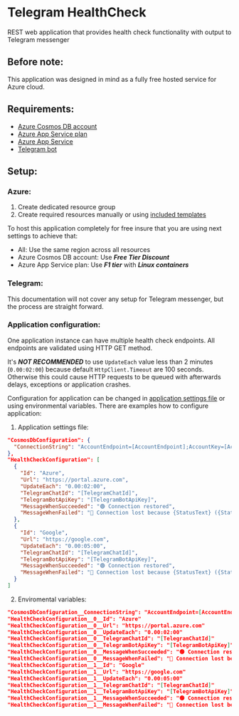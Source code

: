 # Telegram HealthCheck
REST web application that provides health check functionality with output to Telegram messenger

## Before note:
This application was designed in mind as a fully free hosted service for Azure cloud.

## Requirements:
- [Azure Cosmos DB account](https://azure.microsoft.com/services/cosmos-db/)
- [Azure App Service plan](https://docs.microsoft.com/azure/app-service/overview-hosting-plans)
- [Azure App Service](https://azure.microsoft.com/services/app-service)
- [Telegram bot](https://core.telegram.org/bots)

## Setup:

### Azure:
1. Create dedicated resource group
2. Create required resources manually or using [included templates](/AzureTemplates)

To host this application completely for free insure that you are using next settings to achieve that:
- All: Use the same region across all resources
- Azure Cosmos DB account: Use ***Free Tier Discount***
- Azure App Service plan: Use ***F1 tier*** with ***Linux containers***

### Telegram:
This documentation will not cover any setup for Telegram messenger, but the process are straight forward.

### Application configuration:
One application instance can have multiple health check endpoints. All endpoints are validated using HTTP GET method.

It's ***NOT RECOMMENDED*** to use `UpdateEach` value less than 2 minutes (`0.00:02:00`) because default `HttpClient.Timeout` are 100 seconds. Otherwise this could cause HTTP requests to be queued with afterwards delays, exceptions or application crashes.

Configuration for application can be changed in [application settings file](/IVAXOR.TelegramHealthCheck.Web/appsettings.json) or using environmental variables.
There are examples how to configure application:
1. Application settings file:
``` json
"CosmosDbConfiguration": {
  "ConnectionString": "AccountEndpoint=[AccountEndpoint];AccountKey=[AccountKey];"
},
"HealthCheckConfiguration": [
  {
    "Id": "Azure",
    "Url": "https://portal.azure.com",
    "UpdateEach": "0.00:02:00",
    "TelegramChatId": "[TelegramChatId]",
    "TelegramBotApiKey": "[TelegramBotApiKey]",
    "MessageWhenSucceeded": "🟢 Connection restored",
    "MessageWhenFailed": "🔴 Connection lost because {StatusText} ({StatusCode})"
  },
  {
    "Id": "Google",
    "Url": "https://google.com",
    "UpdateEach": "0.00:05:00",
    "TelegramChatId": "[TelegramChatId]",
    "TelegramBotApiKey": "[TelegramBotApiKey]",
    "MessageWhenSucceeded": "🟢 Connection restored",
    "MessageWhenFailed": "🔴 Connection lost because {StatusText} ({StatusCode})"
  }
]
```
2. Enviromental variables:
``` json
"CosmosDbConfiguration__ConnectionString": "AccountEndpoint=[AccountEndpoint];AccountKey=[AccountKey];"
"HealthCheckConfiguration__0__Id": "Azure"
"HealthCheckConfiguration__0__Url": "https://portal.azure.com"
"HealthCheckConfiguration__0__UpdateEach": "0.00:02:00"
"HealthCheckConfiguration__0__TelegramChatId": "[TelegramChatId]"
"HealthCheckConfiguration__0__TelegramBotApiKey": "[TelegramBotApiKey]"
"HealthCheckConfiguration__0__MessageWhenSucceeded": "🟢 Connection restored"
"HealthCheckConfiguration__0__MessageWhenFailed": "🔴 Connection lost because {StatusText} ({StatusCode})"
"HealthCheckConfiguration__1__Id": "Google"
"HealthCheckConfiguration__1__Url": "https://google.com"
"HealthCheckConfiguration__1__UpdateEach": "0.00:05:00"
"HealthCheckConfiguration__1__TelegramChatId": "[TelegramChatId]"
"HealthCheckConfiguration__1__TelegramBotApiKey": "[TelegramBotApiKey]"
"HealthCheckConfiguration__1__MessageWhenSucceeded": "🟢 Connection restored"
"HealthCheckConfiguration__1__MessageWhenFailed": "🔴 Connection lost because {StatusText} ({StatusCode})"
```
